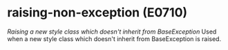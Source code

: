 # raising-non-exception (E0710)

*Raising a new style class which doesn't inherit from BaseException*
Used when a new style class which doesn't inherit from BaseException is
raised.
